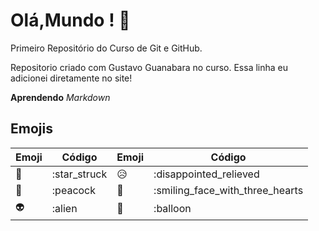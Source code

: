 # Olá,Mundo ! 🤖
 Primeiro Repositório do Curso de Git e GitHub.

 Repositorio criado com Gustavo Guanabara no curso.
 Essa linha eu adicionei diretamente no site!

 **Aprendendo** *Markdown* 
 
## Emojis 
 
  Emoji | Código | Emoji | Código
  --- | --- | --- | --- 
  🤩 | :star_struck |😥 | :disappointed_relieved 
  🦚 | :peacock | 🥰 | :smiling_face_with_three_hearts 
  👽 | :alien | 🎈 | :balloon 
  
  
